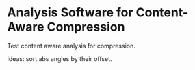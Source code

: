 # Analysis Software for Content-Aware Compression

Test content aware analysis for compression.

Ideas: sort abs angles by their offset.